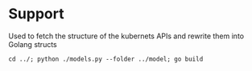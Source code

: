 # Support
Used to fetch the structure of the kubernets APIs and rewrite them into Golang structs

```
cd ../; python ./models.py --folder ../model; go build
```

